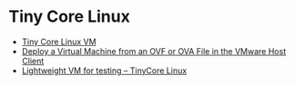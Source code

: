 # Tiny Core Linux

- [Tiny Core Linux VM](http://web.archive.org/web/20170311165203/https://communities.vmware.com/docs/DOC-21621)
- [Deploy a Virtual Machine from an OVF or OVA File in the VMware Host Client](https://docs.vmware.com/en/VMware-vSphere/6.7/com.vmware.vsphere.html.hostclient.doc/GUID-8ABDB2E1-DDBF-40E3-8ED6-DC857783E3E3.html)
- [Lightweight VM for testing – TinyCore Linux](https://enterpriseadmins.org/blog/lab-infrastructure/lightweight-vm-for-testing-tinycore-linux/)
